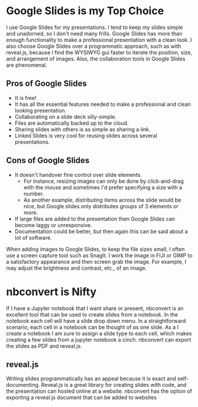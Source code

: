 # Google Slides is my Top Choice

I use Google Slides for my presentations. I tend to keep my slides simple and unadorned, so I don't need many frills. Google Slides has more than enough functionality to make a professional presentation with a clean look. I also choose Google Slides over a programmatic approach, such as with reveal.js, because I find the WYSIWYG gui faster to iterate the position, size, and arrangement of images. Also, the collaboration tools in Google Slides are phenomenal.

## Pros of Google Slides
* It is free!
* It has all the essential features needed to make a professional and clean looking presentation.
* Collaborating on a slide deck silly-simple.
* Files are automatically backed up to the cloud.
* Sharing slides with others is as simple as sharing a link.
* Linked Slides is very cool for reusing slides across several presentations.

## Cons of Google Slides
* It doesn't handover fine control over slide elements.
   * For instance, resizing images can only be done by click-and-drag with the mouse and sometimes I'd prefer specifying a size with a number.
   * As another example, distributing items across the slide would be nice, but Google slides only distributes groups of 3 elements or more.
* If large files are added to the presentation then Google Slides can become laggy or unresponsive.
* Documentation could be better, but then again this can be said about a lot of software.

When adding images to Google Slides, to keep the file sizes small, I often use a screen capture tool such as SnagIt. I work the image in FIJI or GIMP to a satisfactory appearance and then screen grab the image. For example, I may adjust the brightness and contrast, etc., of an image.

# nbconvert is Nifty
If I have a Jupyter notebook that I want share or present, nbconvert is an excellent tool that can be used to create slides from a notebook. In the notebook each cell will have a slide drop down menu. In a straightforward scenario, each cell in a notebook can be thought of as one slide. As a I create a notebook I am sure to assign a slide type to each cell, which makes creating a few slides from a jupyter notebook a cinch. nbconvert can export the slides as PDF and reveal.js.

## reveal.js
Writing slides programmatically has an appeal because it is exact and self-documenting. Reveal.js is a great library for creating slides with code, and the presentation can hosted online at a website. nbconvert has the option of exporting a reveal.js document that can be added to websites
